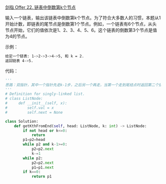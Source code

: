 [剑指 Offer 22. 链表中倒数第k个节点](https://leetcode-cn.com/problems/lian-biao-zhong-dao-shu-di-kge-jie-dian-lcof/)

输入一个链表，输出该链表中倒数第k个节点。为了符合大多数人的习惯，本题从1开始计数，即链表的尾节点是倒数第1个节点。例如，一个链表有6个节点，从头节点开始，它们的值依次是1、2、3、4、5、6。这个链表的倒数第3个节点是值为4的节点。

示例：
```sh
给定一个链表: 1->2->3->4->5, 和 k = 2.
返回链表 4->5.
```

代码：
```python
'''
思路：双指针，其中一个指针先走k-1步，之后另一个再走，当第一个走到尾结点时返回第二个指针指向的节点
'''
# Definition for singly-linked list.
# class ListNode:
#     def __init__(self, x):
#         self.val = x
#         self.next = None

class Solution:
    def getKthFromEnd(self, head: ListNode, k: int) -> ListNode:
        if not head or k<=0:
            return
        p1=p2=head
        while p2 and k-1>=0:
            p2=p2.next
            k-=1
        while p2:
            p2=p2.next
            p1=p1.next
        if k==0:
            return p1
```
